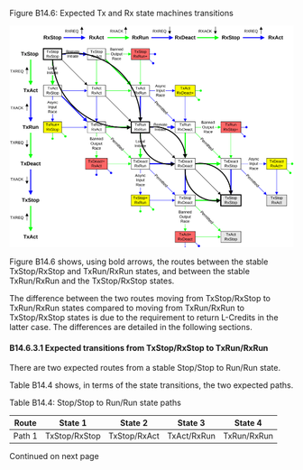 Figure B14.6: Expected Tx and Rx state machines transitions

![Image](page_482/image_000000_0b8f94a7fa660b23d857e16d3a572ebd18785a2abedea8ac35a1648dee565f3e.png)

Figure B14.6 shows, using bold arrows, the routes between the stable TxStop/RxStop and TxRun/RxRun states, and between the stable TxRun/RxRun and the TxStop/RxStop states.

The difference between the two routes moving from TxStop/RxStop to TxRun/RxRun states compared to moving from TxRun/RxRun to TxStop/RxStop states is due to the requirement to return L-Credits in the latter case. The differences are detailed in the following sections.

#### B14.6.3.1 Expected transitions from TxStop/RxStop to TxRun/RxRun

There are two expected routes from a stable Stop/Stop to Run/Run state.

Table B14.4 shows, in terms of the state transitions, the two expected paths.

Table B14.4: Stop/Stop to Run/Run state paths

| Route  | State 1       | State 2      | State 3     | State 4     |
|--------|---------------|--------------|-------------|-------------|
| Path 1 | TxStop/RxStop | TxStop/RxAct | TxAct/RxRun | TxRun/RxRun |

Continued on next page